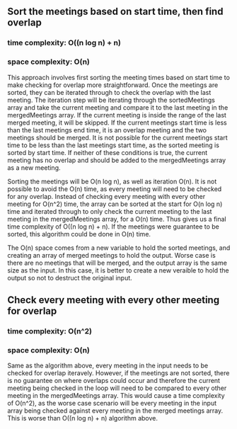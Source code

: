 
## Sort the meetings based on start time, then find overlap
### time complexity: O((n log n) + n)
### space complexity: O(n)

This approach involves first sorting the meeting times based on start time to make checking for overlap more straightforward. Once the meetings are sorted, they can be iterated through to check the overlap with the last meeting. The iteration step will be iterating through the sortedMeetings array and take the current meeting and compare it to the last meeting in the mergedMeetings array. If the current meeting is inside the range of the last merged meeting, it will be skipped. If the current meetings start time is less than the last meetings end time, it is an overlap meeting and the two meetings should be merged. It is not possible for the current meetings start time to be less than the last meetings start time, as the sorted meeting is sorted by start time. If neither of these conditions is true, the current meeting has no overlap and should be added to the mergedMeetings array as a new meeting. 

Sorting the meetings will be O(n log n), as well as iteration O(n). It is not possible to avoid the O(n) time, as every meeting will need to be checked for any overlap. Instead of checking every meeting with every other meeting for O(n^2) time, the array can be sorted at the start for O(n log n) time and iterated through to only check the current meeting to the last meeting in the mergedMeetings array, for a O(n) time. Thus gives us a final time complexity of O((n log n) + n). If the meetings were guarantee to be sorted, this algorithm could be done in O(n) time.

The O(n) space comes from a new variable to hold the sorted meetings, and creating an array of merged meetings to hold the output. Worse case is there are no meetings that will be merged, and the output array is the same size as the input. In this case, it is better to create a new veraible to hold the output so not to destruct the original input.


## Check every meeting with every other meeting for overlap
### time complexity: O(n^2)
### space complexity: O(n)

Same as the algorithm above, every meeting in the input needs to be checked for overlap iteravely. However, if the meetings are not sorted, there is no guarantee on where overlaps could occur and therefore the current meeting being checked in the loop will need to be compared to every other meeting in the mergedMeetings array. This would cause a time complexity of O(n^2), as the worse case scenario will be every meeting in the input array being checked against every meeting in the merged meetings array. This is worse than O((n log n) + n) algorithm above.
